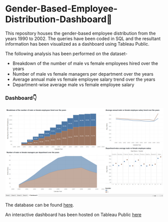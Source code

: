 # Gender-Based-Employee-Distribution-Dashboard🏢

This repository houses the gender-based employee distribution from the years 1990 to 2002.
The queries have been coded in SQL and the resultant information has been visualized as a dashboard using Tableau Public.

The following analysis has been performed on the dataset-
- Breakdown of the number of male vs female employees hired over the years
- Number of male vs female managers per department over the years
- Average annual male vs female employee salary trend over the years
- Department-wise average male vs female employee salary

### Dashboard👇
![Alt text](Dashboard.png?raw=true "Optional Title")

The database can be found [here](https://www.dropbox.com/s/lhj4axkaupjhmbq/employees_mod.sql?dl=0).

An interactive dashboard has been hosted on Tableau Public [here](https://public.tableau.com/app/profile/ayush.tiwari1940/viz/EmployeeDataAnalysis_16592879451340/Dashboard1)
